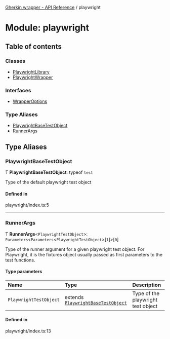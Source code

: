 [Gherkin wrapper - API Reference](../README.md) / playwright

# Module: playwright

## Table of contents

### Classes

- [PlaywrightLibrary](../classes/playwright.PlaywrightLibrary.md)
- [PlaywrightWrapper](../classes/playwright.PlaywrightWrapper.md)

### Interfaces

- [WrapperOptions](../interfaces/playwright.WrapperOptions.md)

### Type Aliases

- [PlaywrightBaseTestObject](playwright.md#playwrightbasetestobject)
- [RunnerArgs](playwright.md#runnerargs)

## Type Aliases

### PlaywrightBaseTestObject

Ƭ **PlaywrightBaseTestObject**: typeof `test`

Type of the default playwright test object

#### Defined in

playwright/index.ts:5

___

### RunnerArgs

Ƭ **RunnerArgs**<`PlaywrightTestObject`\>: `Parameters`<`Parameters`<`PlaywrightTestObject`\>[``1``]\>[``0``]

Type of the runner argument for a given playwright test object.
For Playwright, it is the fixtures object usually passed as first parameters to the test functions.

#### Type parameters

| Name | Type | Description |
| :------ | :------ | :------ |
| `PlaywrightTestObject` | extends [`PlaywrightBaseTestObject`](playwright.md#playwrightbasetestobject) | Type of the playwright test object |

#### Defined in

playwright/index.ts:13
